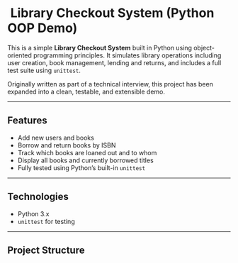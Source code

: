 # ️ Library Checkout System (Python OOP Demo)

This is a simple **Library Checkout System** built in Python using object-oriented programming principles. It simulates library operations including user creation, book management, lending and returns, and includes a full test suite using `unittest`.

Originally written as part of a technical interview, this project has been expanded into a clean, testable, and extensible demo.

---

## Features

- Add new users and books
- Borrow and return books by ISBN
- Track which books are loaned out and to whom
- Display all books and currently borrowed titles
- Fully tested using Python’s built-in `unittest`

---

## Technologies

- Python 3.x
- `unittest` for testing

---

## Project Structure


